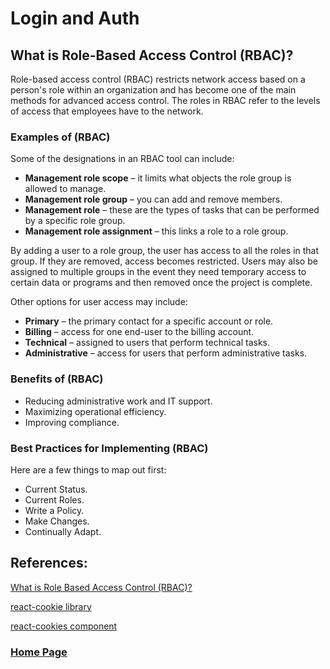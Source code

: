 # Login and Auth

## What is Role-Based Access Control (RBAC)?
Role-based access control (RBAC) restricts network access based on a person's role within an organization and has become one of the main methods for advanced access control. The roles in RBAC refer to the levels of access that employees have to the network.

### Examples of (RBAC)
Some of the designations in an RBAC tool can include:

- **Management role scope** – it limits what objects the role group is allowed to manage.
- **Management role group** – you can add and remove members.
- **Management role** – these are the types of tasks that can be performed by a specific role group.
- **Management role assignment** – this links a role to a role group.

By adding a user to a role group, the user has access to all the roles in that group. If they are removed, access becomes restricted. Users may also be assigned to multiple groups in the event they need temporary access to certain data or programs and then removed once the project is complete.

Other options for user access may include:

- **Primary** – the primary contact for a specific account or role.
- **Billing** – access for one end-user to the billing account.
- **Technical** – assigned to users that perform technical tasks.
- **Administrative** – access for users that perform administrative tasks.

### Benefits of (RBAC)
- Reducing administrative work and IT support.
- Maximizing operational efficiency. 
- Improving compliance.

### Best Practices for Implementing (RBAC)
Here are a few things to map out first:

- Current Status.
- Current Roles.
- Write a Policy.
- Make Changes.
- Continually Adapt.

## References:

[What is Role Based Access Control (RBAC)?](https://digitalguardian.com/blog/what-role-based-access-control-rbac-examples-benefits-and-more)

[react-cookie library](https://www.npmjs.com/package/react-cookie)

[react-cookies component](https://www.npmjs.com/package/react-cookies)

### [Home Page](./README.md)
